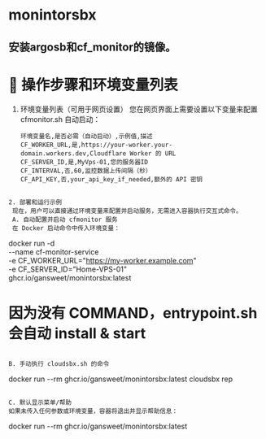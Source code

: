 # monintorsbx
## 安装argosb和cf_monitor的镜像。

# 📜 操作步骤和环境变量列表
 1. 环境变量列表（可用于网页设置）
    您在网页界面上需要设置以下变量来配置 cfmonitor.sh 自动启动：
    
    ```
    环境变量名,是否必需（自动启动）,示例值,描述
    CF_WORKER_URL,是,https://your-worker.your-domain.workers.dev,Cloudflare Worker 的 URL
    CF_SERVER_ID,是,MyVps-01,您的服务器ID
    CF_INTERVAL,否,60,监控数据上传间隔（秒）
    CF_API_KEY,否,your_api_key_if_needed,额外的 API 密钥
   ```

  2. 部署和运行示例
    现在，用户可以直接通过环境变量来配置并启动服务，无需进入容器执行交互式命令。
    A. 自动配置并启动 cfmonitor 服务
    在 Docker 启动命令中传入环境变量：

   ```
   docker run -d \
  --name cf-monitor-service \
  -e CF_WORKER_URL="https://my-worker.example.com" \
  -e CF_SERVER_ID="Home-VPS-01" \
  ghcr.io/gansweet/monintorsbx:latest 
  # 因为没有 COMMAND，entrypoint.sh 会自动 install & start
  ```

  B. 手动执行 cloudsbx.sh 的命令
  ```
  docker run --rm ghcr.io/gansweet/monintorsbx:latest cloudsbx rep
  ```

  C. 默认显示菜单/帮助
  如果未传入任何参数或环境变量，容器将退出并显示帮助信息：
  ```
  docker run --rm ghcr.io/gansweet/monintorsbx:latest
  ```
  
